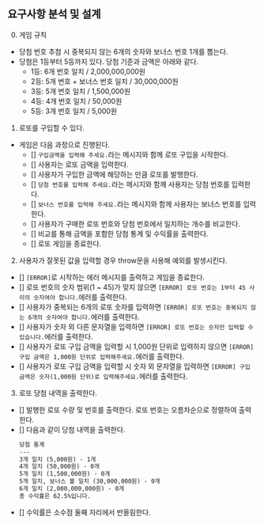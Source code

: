 ## 요구사항 분석 및 설계
0. 게임 규칙
- 당첨 번호 추첨 시 중복되지 않는 6개의 숫자와 보너스 번호 1개를 뽑는다.
- 당첨은 1등부터 5등까지 있다. 당첨 기준과 금액은 아래와 같다.
  - 1등: 6개 번호 일치 / 2,000,000,000원
  - 2등: 5개 번호 + 보너스 번호 일치 / 30,000,000원
  - 3등: 5개 번호 일치 / 1,500,000원
  - 4등: 4개 번호 일치 / 50,000원
  - 5등: 3개 번호 일치 / 5,000원
1. 로또를 구입할 수 있다.
- 게임은 다음 과정으로 진행된다.
  - [] `구입금액을 입력해 주세요.`라는 메시지와 함께 로또 구입을 시작한다.
  - [] 사용자는 로또 금액을 입력한다.
  - [] 사용자가 구입한 금액에 해당하는 만큼 로또를 발행한다.
  - [] `당첨 번호를 입력해 주세요.`라는 메시지와 함께 사용자는 당첨 번호를 입력한다.
  - [] `보너스 번호를 입력해 주세요.`라는 메시지와 함께 사용자는 보너스 번호를 입력한다.
  - [] 사용자가 구매한 로또 번호와 당첨 번호에서 일치하는 개수를 비교한다.
  - [] 비교를 통해 금액을 포함한 당첨 통계 및 수익률을 출력한다.
  - [] 로또 게임을 종료한다.
2. 사용자가 잘못된 값을 입력할 경우 throw문을 사용해 예외를 발생시킨다.
  - [] `[ERROR]`로 시작하는 에러 메시지를 출력하고 게임을 종료한다.
  - [] 로또 번호의 숫자 범위(1 ~ 45)가 맞지 않으면 `[ERROR] 로또 번호는 1부터 45 사이의 숫자여야 합니다.`에러를 출력한다.
  - [] 사용자가 중복되는 6개의 로또 숫자를 입력하면 `[ERROR] 로또 번호는 중복되지 않는 6개의 숫자여야 합니다.`에러를 출력한다.
  - [] 사용자가 숫자 외 다른 문자열을 입력하면 `[ERROR] 로또 번호는 숫자만 입력할 수 있습니다.`에러를 출력한다.
  - [] 사용자가 로또 구입 금액을 입력할 시 1,000원 단위로 입력하지 않으면 `[ERROR] 구입 금액은 1,000원 단위로 입력해주세요.`에러를 출력한다.
  - [] 사용자가 로또 구입 금액을 입력할 시 숫자 외 문자열을 입력하면 `[ERROR] 구입 금액은 숫자(1,000원 단위)로 입력해주세요.`에러를 출력한다.
3. 로또 당첨 내역을 출력한다.
  - [] 발행한 로또 수량 및 번호를 출력한다. 로또 번호는 오름차순으로 정렬하여 출력한다.
  - [] 다음과 같이 당첨 내역을 출력한다.
    ``` md
    당첨 통계
    ---
    3개 일치 (5,000원) - 1개
    4개 일치 (50,000원) - 0개
    5개 일치 (1,500,000원) - 0개
    5개 일치, 보너스 볼 일치 (30,000,000원) - 0개
    6개 일치 (2,000,000,000원) - 0개
    총 수익률은 62.5%입니다.
    ```
  - [] 수익률은 소수점 둘째 자리에서 반올림한다.
